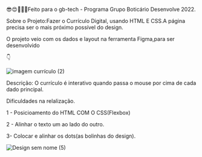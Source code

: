 😎😍💚💜💙Feito para o gb-tech - Programa Grupo Boticário Desenvolve 2022.

Sobre o Projeto:Fazer o Currículo Digital, usando HTML E CSS.A página precisa ser o mais próximo possível do design.

O projeto veio com os dados e layout na ferramenta Figma,para ser desenvolvido

👇

![imagem currículo  (2)](https://user-images.githubusercontent.com/86075683/154579169-5ae45ea3-7f10-495d-8351-e2e00f9533ca.png)



Descrição:
O currículo é interativo quando passa o mouse por cima de cada dado principal.

Dificuldades na relalização.

1 - Posicioamento do HTML COM O CSS(Flexbox)

2 - Alinhar o texto um ao lado do outro.

3- Colocar e alinhar os dots(as bolinhas do design).




![Design sem nome (5)](https://user-images.githubusercontent.com/86075683/154590788-2511e02f-ce17-47d7-ae2f-81b281287db1.png)



